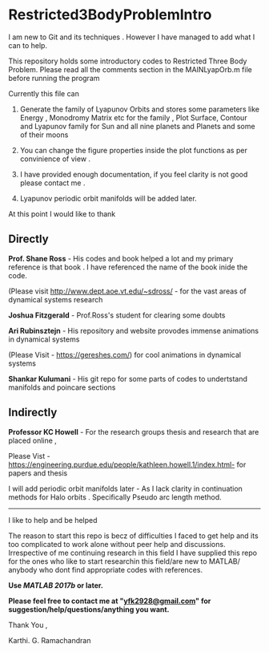 # Restricted3BodyProblemIntro
I am new to Git and its techniques . However I have managed to add what I can to help.


This repository holds some introductory codes to Restricted Three Body Problem. Please read all the comments section in the MAINLyapOrb.m file before running the program


Currently this file can 
1) Generate the family of Lyapunov Orbits and stores some parameters like Energy , Monodromy Matrix etc for the family , Plot Surface, Contour and Lyapunov family for Sun and all nine planets and Planets and some of their moons

2) You can change the figure properties inside the plot functions as per convinience of view . 

3) I have provided enough documentation, if you feel clarity is not good please contact me . 

4) Lyapunov periodic orbit manifolds will be added later.

At this point I would like to thank 

Directly
--------
**Prof. Shane Ross** - His codes and book helped a lot and my primary reference is that book . I have referenced the name of the book inide the code.

(Please visit http://www.dept.aoe.vt.edu/~sdross/ - for the vast areas of dynamical systems research


**Joshua Fitzgerald** -  Prof.Ross's student for clearing some doubts


**Ari Rubinsztejn** - His repository and website provodes immense animations in dynamical systems 

(Please Visit - https://gereshes.com/) for cool animations in dynamical systems


**Shankar Kulumani** -  His git repo for some parts of codes to undertstand manifolds and poincare sections

Indirectly
-------------
**Professor KC Howell** - For the research groups thesis and research that are placed online ,

Please Vist - https://engineering.purdue.edu/people/kathleen.howell.1/index.html- for papers and thesis

I will add periodic orbit manifolds later - As I lack clarity in continuation methods for Halo orbits . Specifically Pseudo arc length method. 

***************************************************************

I like to help and be helped 

The reason to start this repo is becz of difficulties I faced to get help and its too complicated to work alone without peer help and discussions. Irrespective of me continuing research in this field I have 
supplied this repo for the ones who like to start researchin this field/are new to MATLAB/ anybody who dont find appropriate codes with references.   

**Use _MATLAB 2017b_ or later.**

**Please feel free to contact me at "yfk2928@gmail.com" for suggestion/help/questions/anything you want.**

Thank You ,

Karthi. G. Ramachandran
